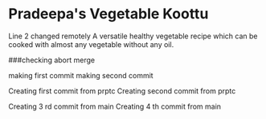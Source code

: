 # Pradeepa's Vegetable Koottu
Line 2 changed remotely
A versatile healthy vegetable recipe which can be cooked with almost any vegetable without any oil.

###checking abort merge

making first commit
making second commit

Creating first commit from prptc
Creating second commit from prptc

Creating 3 rd commit from main
Creating 4 th commit from main

